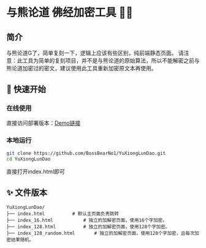# 与熊论道 佛经加密工具 📜🔐


## 简介
与熊论道G了，简单复刻一下，逻辑上应该有些区别，纯前端静态页面。
请注意：此工具为简单的复刻项目，并不是与熊论道的原始算法，所以不能解密之前与熊论道加密过的密文，建议使用此工具重新加密原文本再使用。


## 🚀 快速开始

### 在线使用
直接访问部署版本：[Demo链接](https://bossbearno1.github.io/YuXiongLunDao/)

### 本地运行
```bash
git clone https://github.com/BossBearNo1/YuXiongLunDao.git
cd YuXiongLunDao
```
直接打开index.html即可


## ✨ 文件版本

```text
YuXiongLunDao/
├── index.html			# 默认主页面负责跳转
├── index_16.html			# 独立的加解密页面，使用16个字加密。
├── index_128.html			# 独立的加解密页面，使用128个字加密。
├── index_128_random.html		# 独立的加解密页面，使用128个字加密，且每次加密结果随机。
```





